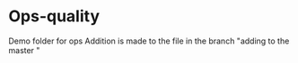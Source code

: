 # Ops-quality
Demo folder for ops
Addition is made to the file in the branch
"adding to the master "
